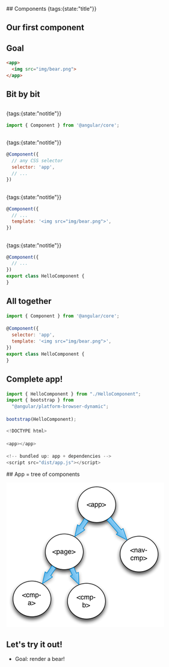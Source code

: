 ## Components
{tags:{state:"title"}}

## Our first component

## Goal

```html
<app>
  <img src="img/bear.png">
</app>
```

## Bit by bit

##  
{tags:{state:"notitle"}}

```javascript
import { Component } from '@angular/core';
```


##   
{tags:{state:"notitle"}}

```javascript
@Component({
  // any CSS selector
  selector: 'app',
  // ...
})
```

##   
{tags:{state:"notitle"}}

```javascript
@Component({
  // ...
  template: '<img src="img/bear.png">',
})
```

##   
{tags:{state:"notitle"}}

```javascript
@Component({
  // ...
})
export class HelloComponent {
}
```


## All together

```javascript
import { Component } from '@angular/core';

@Component({
  selector: 'app',
  template: '<img src="img/bear.png">',
})
export class HelloComponent {
}
```

## Complete app!

```javascript
import { HelloComponent } from "./HelloComponent";
import { bootstrap } from 
  "@angular/platform-browser-dynamic";

bootstrap(HelloComponent);
```


```javascript
<!DOCTYPE html>

<app></app>

<!-- bundled up: app + dependencies -->
<script src="dist/app.js"></script>
```

## App = tree of components

![component](img/component-tree.png)

## Let's try it out!

- Goal: render a bear!



